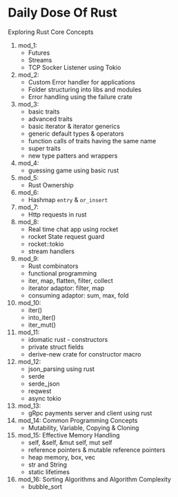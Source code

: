 # Daily Dose Of Rust

Exploring Rust Core Concepts

1. mod_1: 
	- Futures
	- Streams
	- TCP Socker Listener using Tokio
2. mod_2: 
	- Custom Error handler for applications
	- Folder structuring into libs and modules
	- Error handling using the failure crate
3. mod_3:
	- basic traits
	- advanced traits
	- basic iterator & iterator generics
	- generic default types & operators
	- function calls of traits having the same name
	- super traits
	- new type patters and wrappers
4. mod_4:
	- guessing game using basic rust
5. mod_5:
	- Rust Ownership
6. mod_6:
	- Hashmap `entry` & `or_insert`
7. mod_7:
	- Http requests in rust
8. mod_8:
	- Real time chat app using rocket
	- rocket State request guard
	- rocket::tokio
	- stream handlers
9. mod_9:
	- Rust combinators
	- functional programming
	- iter, map, flatten, filter, collect 
    - iterator adaptor: filter, map
	- consuming adaptor: sum, max, fold
10. mod_10:
    - iter()
    - into_iter()
    - iter_mut()
11. mod_11:
	- idomatic rust - constructors
	- private struct fields
	- derive-new crate for constructor macro
12. mod_12:
	- json_parsing using rust
	- serde
	- serde_json
	- reqwest
	- async tokio
13. mod_13:
	- gRpc payments server and client using rust
14. mod_14: Common Programming Concepts
    - Mutability, Variable, Copying & Cloning
15. mod_15: Effective Memory Handling
    - self, &self, &mut self, mut self
    - reference pointers & mutable reference pointers
    - heap memory, box, vec
    - str and String
    - static lifetimes
16. mod_16: Sorting Algorithms and Algorithm Complexity
	- bubble_sort